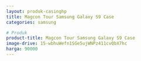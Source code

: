 ```yaml
---
layout: produk-casinghp
title: Magcon Tour Samsung Galaxy S9 Case
categories: samsung

# Produk
product-title: Magcon Tour Samsung Galaxy S9 Case
image-drive: 15-wbhuWefn1SGe5ujWNPz411cvQbX7hc
harga: 90000
---
```

